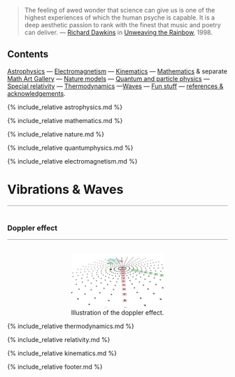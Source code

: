 <blockquote>
The feeling of awed wonder that science can give us is one of the highest experiences 
of which the human psyche is capable. It is a deep aesthetic passion to rank with the 
finest that music and poetry can deliver. &mdash;
<a href="https://en.wikipedia.org/wiki/Richard_Dawkins">Richard Dawkins</a> in 
<a href="https://en.wikipedia.org/wiki/Unweaving_the_Rainbow">Unweaving the Rainbow</a>, 1998.
</blockquote>

<p style="clear: both;"></p>

## Contents

[Astrophysics](#astrophysics) &mdash; [Electromagnetism](#electromagnetism) &mdash;
[Kinematics](#kinematics) &mdash; [Mathematics](#mathematics) &amp; separate
[Math Art Gallery](geometry.html) &mdash; [Nature models](#nature) &mdash;
[Quantum and particle physics](#quantum) &mdash; [Special relativity](#relativity) &mdash;
[Thermodynamics](#thermodynamics) &mdash;[Waves](#waves) &mdash; [Fun stuff](fun.html) &mdash;
[references &amp; acknowledgements](#references).

{% include_relative astrophysics.md %}

{% include_relative mathematics.md %}

{% include_relative nature.md %}

{% include_relative quantumphysics.md %}

{% include_relative electromagnetism.md %}

<a name="waves"></a>
# Vibrations &amp; Waves
<div style="border-top: 2px solid #cccccc"><br/></div>

### Doppler effect
<div style="border-top: 1px solid #999999"><br/></div>

<figure style="float: center; text-align: center;">
    <a href="https://www.glowscript.org/#/user/zeger.hendrikse/folder/Quantum/program/Dopplereffect">
      <img alt="Doppler effect" width="50%" height="50%" src="./images/doppler_effect.png" title="Click to animate"/>
    </a>
    <figcaption>Illustration of the doppler effect.</figcaption>
</figure>

{% include_relative thermodynamics.md %}

{% include_relative relativity.md %}

{% include_relative kinematics.md %}

{% include_relative footer.md %}

